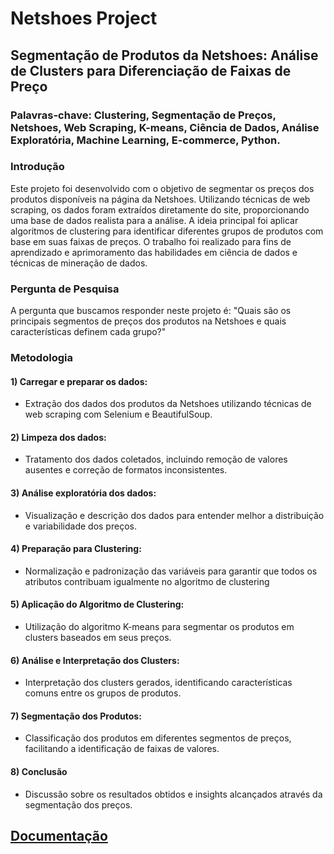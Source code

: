 # Netshoes Project

## Segmentação de Produtos da Netshoes: Análise de Clusters para Diferenciação de Faixas de Preço 

### Palavras-chave: Clustering, Segmentação de Preços, Netshoes, Web Scraping, K-means, Ciência de Dados, Análise Exploratória, Machine Learning, E-commerce, Python.

### Introdução
Este projeto foi desenvolvido com o objetivo de segmentar os preços dos produtos disponíveis na página da Netshoes. Utilizando técnicas de web scraping, os dados foram extraídos diretamente do site, proporcionando uma base de dados realista para a análise. A ideia principal foi aplicar algoritmos de clustering para identificar diferentes grupos de produtos com base em suas faixas de preços. O trabalho foi realizado para fins de aprendizado e aprimoramento das habilidades em ciência de dados e técnicas de mineração de dados.

### Pergunta de Pesquisa
A pergunta que buscamos responder neste projeto é: "Quais são os principais segmentos de preços dos produtos na Netshoes e quais características definem cada grupo?"

### Metodologia
 #### 1) Carregar e preparar os dados:
  - Extração dos dados dos produtos da Netshoes utilizando técnicas de web scraping com Selenium e BeautifulSoup.
 
 #### 2) Limpeza dos dados:
  - Tratamento dos dados coletados, incluindo remoção de valores ausentes e correção de formatos inconsistentes.
  
#### 3) Análise exploratória dos dados:
  - Visualização e descrição dos dados para entender melhor a distribuição e variabilidade dos preços.

#### 4) Preparação para Clustering:
  - Normalização e padronização das variáveis para garantir que todos os atributos contribuam igualmente no algoritmo de clustering

#### 5) Aplicação do Algoritmo de Clustering:
  - Utilização do algoritmo K-means para segmentar os produtos em clusters baseados em seus preços.

#### 6) Análise e Interpretação dos Clusters:
  - Interpretação dos clusters gerados, identificando características comuns entre os grupos de produtos.

#### 7) Segmentação dos Produtos: 
  - Classificação dos produtos em diferentes segmentos de preços, facilitando a identificação de faixas de valores.

#### 8) Conclusão
- Discussão sobre os resultados obtidos e insights alcançados através da segmentação dos preços.

## [Documentação](#)


